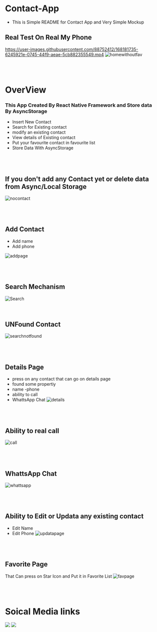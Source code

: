 # Contact-App
* This is Simple README for Contact App and Very Simple Mockup
## Real Test On Real My Phone
https://user-images.githubusercontent.com/88752412/168181735-6245921e-0745-44f9-aeae-5cb882355549.mp4
![homewithoutfav](https://user-images.githubusercontent.com/88752412/168162218-b2ea7cb6-965e-4a6b-9609-006a70d0ecd5.png)<br><br><br><br>
# OverView
### This App Created By React Native Framework and Store data By AsyncStorage
* Insert New Contact
* Search for Existing contact 
* modify an existing contact
* View details of Existing contact 
* Put your favourite contact in favourite list
* Store Data With AsyncStorage <br><br><br><br>

## If you don't add any Contact yet or delete data from Async/Local Storage 
![nocontact](https://user-images.githubusercontent.com/88752412/168160197-cb41f242-f7a2-474b-9c5e-4e1c696a68ec.png) <br><br><br><br>

## Add Contact
* Add name 
* Add phone 

![addpage](https://user-images.githubusercontent.com/88752412/168163500-95210c48-c7d6-4e9c-9bfa-83b456814113.png) <br><br><br><br>

## Search Mechanism 
![Search](https://user-images.githubusercontent.com/88752412/168160256-c3a95c6c-89be-429c-ac9c-b0d2fd4308c9.png)<br><br><br>

## UNFound Contact 

![searchnotfound](https://user-images.githubusercontent.com/88752412/168160340-c5aba8aa-9487-4f15-8b85-7982d14450be.png)<br><br><br><br>
## Details Page
* press on any contact that can go on details page 
* found some propertiy 
* name -phone 
* ability to call 
* WhattsApp Chat
![details](https://user-images.githubusercontent.com/88752412/168160410-b0bd55de-802f-459a-b8bc-632b352cfe3a.png) <br><br><br><br>
## Ability to real call
![call](https://user-images.githubusercontent.com/88752412/168160566-567c2c83-6dca-4b51-a383-44162b870ff5.png)<br><br><br><br>
## WhattsApp Chat 
![whattsapp](https://user-images.githubusercontent.com/88752412/168161635-d6b9b16c-38b4-40d2-bd17-078aa9296b0b.png)<br><br><br><br>
## Ability to Edit or Updata any existing contact
* Edit Name
* Edit Phone
![updatapage](https://user-images.githubusercontent.com/88752412/168163571-0ed99750-e15f-4ec0-9ac9-eb0102199889.png)<br><br><br><br>
## Favorite Page 
That Can press on Star Icon and Put it in Favorite List
![favpage](https://user-images.githubusercontent.com/88752412/168160098-6ce439a9-48fd-4323-8b1c-1cbeca9444d1.png)<br><br><br><br>
# Soical Media links
<p align="flex-start">
    <a href="mailto:aymangabllah71@gmail.com"><img src="https://img.shields.io/badge/Gmail-%231FA1F1?style=square&logo=Gmail&logoColor=red"/></a>
    <a href="https://www.linkedin.com/in/ayman-gaballah-9b57a421a/"><img src="https://img.shields.io/badge/linkedin-%230177B5?style=flat&logo=linkedin&logoColor=white"/></a>
  </p>
